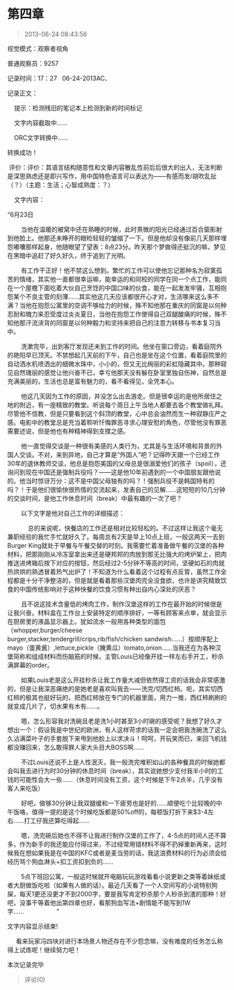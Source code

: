 # 第四章
> 2013-06-24 08:43:56


视觉模式：观察者视角

普通观察员：9257

记录时间：17：27   06-24-2013AC、

记录正文：

    提示：检测残旧的笔记本上检测到新的时间标记

    文字内容截取中……

    ORC文字转换中……

转换成功！

 评价：评价：其语言结构随意性和文章内容散乱性前后后很大的出入，无法判断是深思熟虑还是即兴写作，用中国特色语言可以表达为——有感而发/胡吹乱扯（？）（主题：生活；心智成熟度：？）

    文字内容：

“6月23日

        当他在温暖的被窝中还在熟睡的时候，此时熹微的阳光已经通过百合窗影射到他脸上。他那还未睁开的眼睑轻轻的皱缩了一下。但是他却没有像前几天那样埋怨嘟囔那样起身，他随眼望了望表：8点23分。昨天那个梦做得还挺沉的嘛，梦见在黑暗中追赶了好久好久，终于追到了光明。

        有工作干正好！他不禁这么想到。繁忙的工作可以使他忘记那种名为寂寞孤苦的情绪，其实他一直都很幸运嘛，能幸运的和同校的同学在同一个点工作，能同在一个屋檐下面吃着大伙自己烹饪的中国口味的伙食，能在一起发发牢骚，互相抱怨某个不良主管的刻薄……其实他这几天应该都很开心才对，生活哪来这么多不满？当他在抱怨公寓里的空调不够给力的时候，殊不知他那在重庆的同窗是以何种忍耐和魄力来忍受度过炎炎夏日，当他在抱怨工作使得自己双腿酸痛的时候，殊不知他那汗流浃背的同窗是以何种毅力和坚持来把自己的注意力转移与书本复习当中。

        洗漱完毕，出到客厅发现还未到工作的时间。他坐在窗口旁边，看着庭院外的艳阳早已顶天。不禁想起几天前的下午，自己也是坐在这个位置，看着庭院里的自动洒水机喷洒出的细微水珠中，小小的，但又无比绚丽的彩虹隐藏其中。那种窥见自然瑰丽的感觉让他兴奋不已，幸亏他那天没有躲在卧室里独自伤神，自然总是充满美丽的，生活也总是富有魅力的，看不看得见，全凭本心。

        他这几天因为工作的原因，并没怎么出去游走。但是很幸运的是他所居住之地的附近，有一座精致的教堂。听说每个周日上午当地人都要去各个教堂做礼拜。尽管他不信教，但是只要看到这个斜顶的教堂，心中总会油然而生一种寂静庄严之感。电影中的教堂总是充当着聆听忏悔罪恶寻求心理安慰的角色，尽管他没有罪恶需要述说，但是他也有种精神得到支撑之感。

        他一直觉得交谈是一种很有美感的人类行为，尤其是与生活环境和背景的外国人交谈。不对，来到异地，自己才算是“外国人”吧？记得昨天跟一个已经工作30年的退休教师交谈，他总是抱怨美国的父母总是很溺爱他们的孩子（spoil），还询问到现在中国还是强制兵役吗？——这是他10年前遇到的一个中国朋友跟他说的。他当时惊讶万分：这不是中国父母独有的吗？！强制兵役不是韩国特有的吗？！于是他们很愉快很热情的交流起来，发表自己的见解……这短短的10几分钟的交谈时间，是他工作休息时间（break）中最有趣的一次了吧？

        以下文字是他对自己工作的详细描述：

            总的来说呢，快餐店的工作还是相对比较轻松的。不过这样让我这个毫无兼职经验的我忙手忙就好久了。每周总有2天是早上10点上班，一般这两天一去到Burger King就处于早餐与午餐交替的时刻。我需要忙着准备做午餐的汉堡的各种材料，把那刚刚从冷冻室拿出来还是硬邦邦的肉放到那无比强大的烤炉架上，把肉推送进烤箱后按下对应的按钮，然后经过2-5分钟不等高的时间，坚硬如石的肉就热烘烘的熟透冒着热气出炉了！不知道为什么看着这个过程有点反胃，虽然工作全程都是十分干净整洁的，但是就是看着那些汉堡肉完全没食欲，也许是讲究精致饮食的中国传统影响对于这种快餐的饮食习惯有种出自内心深处的厌恶？

        且不说这技术含量低的烤肉工作，制作汉堡这样的工作在最开始的时候很是让我兴奋。材料盒在工作台上安装特定的顺序排好，一等有顾客来点单，就会显示在厨房里的液晶显示器上。犹如流水一般用各种类型的面包（whopper,burger/cheese burger,stacker,tendergrill/crips,rib/fish/chicken sandwish……）按顺序配上mayo（蛋黄酱）,lettuce,pickle（腌黄瓜）tomato,onion……当我还在为各种汉堡简称和组成材料而伤脑筋的时候，主管Louis已经像开挂一样左右手开工，秒杀满屏幕的order。

        如果Louis老是这么开挂秒杀让我工作量大减但依然得工资的话我会非常感激的，但是让我深恶痛绝的是她老是喜欢叫我去——洗完/切西红柿。呃，其实切西红柿的极其也挺好玩的，把西红柿放在专门的机器里面，用力一推，西红柿刷刷的就变成几片了，切水果有木有……。

        嗯，怎么形容我对洗碗且老是洗1小时甚至3小时碗的感受呢？我想了好久才想出一个：假设我是中世纪的欧洲，有人这样苛求的话我一定会把我洗碗洗了这么久沾满菜叶子的手套脱下来甩到他脸上以求决斗！呵呵，开玩笑而已，来回飞机钱都没赚回来，怎么敢得罪人家大头目大BOSS啊……

        不过Louis还说不上是人性泯灭，我一般洗完堆积如山的各种餐具的时候她都会叫我去进行为时30分钟的休息时间（break），其实说她想少支付我半小时的工钱的可能性会大一些……（休息时间没有工资，这个时候是下午2点半，几乎没有客人来吃饭）

        好吧，做够30分钟让我双腿缓和一下疲劳也是好的……顺便吃个比较晚的中午饭咯，值得一提的是这个时候吃饭都是50%off的，每顿饭打折下来\$3-4左右……打工仔我还算吃得起……

        嗯，洗完碗后她也不得不让我进行制作汉堡的工作了，4-5点的时间人还不算多，作为新手的我还能应付得过来，不过经常用错材料不得不扔掉重新再来，这时候我在想如果我是在中国的KFC或者是麦当劳的话，我这浪费材料的行为必须会给经历骂个狗血淋头+扣工资扣到负的……

        5点下班回公寓，一般这时候就开电脑玩玩游戏看看小说更新之类等着妹纸或者大厨做饭吃啦（如果有人做的话）。最近几天看了一个人空间写的小说特别狗屎，每天1更还没更才不到2000字，要是我写肯定秒杀那个人秒杀到渣的那种！好吧，没事干等着他出第四章也好，看那狗血写法+剧情能不能写到1W字……                   ”

文字内容显示结束!

     看来玩家冯四块对进行本场景人物还存在不少怨念嘛，没有难度的任务怎么称得上试炼呢！继续努力吧！

本次记录完毕


> 评论(0)